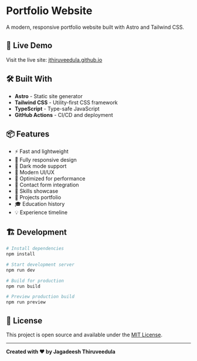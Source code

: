 # Portfolio Website

A modern, responsive portfolio website built with Astro and Tailwind CSS.

## 🚀 Live Demo

Visit the live site: [jthiruveedula.github.io](https://jthiruveedula.github.io/)

## 🛠️ Built With

- **Astro** - Static site generator
- **Tailwind CSS** - Utility-first CSS framework
- **TypeScript** - Type-safe JavaScript
- **GitHub Actions** - CI/CD and deployment

## 📦 Features

- ⚡ Fast and lightweight
- 📱 Fully responsive design
- 🌙 Dark mode support
- 🎨 Modern UI/UX
- 🚀 Optimized for performance
- 📧 Contact form integration
- 🔧 Skills showcase
- 💼 Projects portfolio
- 🎓 Education history
- 💡 Experience timeline

## 🏗️ Development

```bash
# Install dependencies
npm install

# Start development server
npm run dev

# Build for production
npm run build

# Preview production build
npm run preview
```

## 📄 License

This project is open source and available under the [MIT License](LICENSE).

---

**Created with ❤️ by Jagadeesh Thiruveedula**
